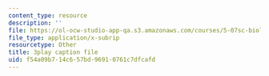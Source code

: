 ```yaml
---
content_type: resource
description: ''
file: https://ol-ocw-studio-app-qa.s3.amazonaws.com/courses/5-07sc-biological-chemistry-i-fall-2013/f54a09b714c657bd96910761c7dfcafd_f-bMQdul6xI.vtt
file_type: application/x-subrip
resourcetype: Other
title: 3play caption file
uid: f54a09b7-14c6-57bd-9691-0761c7dfcafd
---
```

